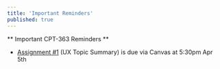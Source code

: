 ```yaml
---
title: 'Important Reminders'
published: true
---
```


** Important CPT-363 Reminders **  
* [Assignment #1](https://canvas.sfu.ca/courses/25492/assignments/142519) (UX Topic Summary) is due via Canvas at 5:30pm Apr 5th
